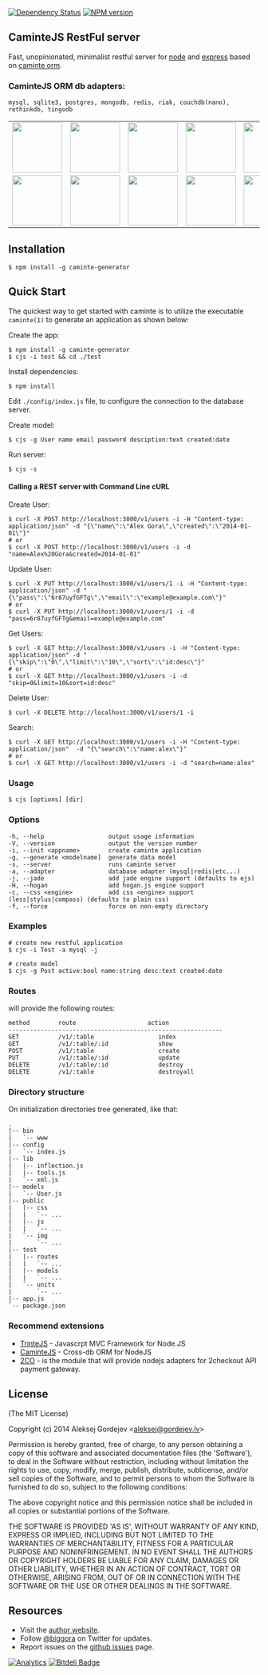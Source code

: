 [![Dependency Status](https://gemnasium.com/biggora/caminte-generator.png)](https://gemnasium.com/biggora/caminte-generator)
[![NPM version](https://badge.fury.io/js/caminte-generator.png)](http://badge.fury.io/js/caminte-generator)
## CaminteJS RestFul server

  Fast, unopinionated, minimalist restful server for [node](http://nodejs.org/) and [express](http://expressjs.com/) based on [caminte orm](http://www.camintejs.com/).

### CaminteJS ORM db adapters:
    mysql, sqlite3, postgres, mongodb, redis, riak, couchdb(nano), rethinkdb, tingodb

<table>
    <tr>
      <td><img width="100" src="https://github.com/biggora/caminte/raw/master/media/memory.png"/></td>
      <td><img width="100" src="https://github.com/biggora/caminte/raw/master/media/mongodb.png"/></td>
      <td><img width="100" src="https://github.com/biggora/caminte/raw/master/media/mysql.png"/></td>
      <td><img width="100" src="https://github.com/biggora/caminte/raw/master/media/postgresql.png"/></td>
      <td><img width="100" src="https://github.com/biggora/caminte/raw/master/media/sqlite.png"/></td>
      <td><img width="100" src="https://github.com/biggora/caminte/raw/master/media/mariadb.png"/></td>
      <td><img width="100" src="https://github.com/biggora/caminte/raw/master/media/firebird.png"/></td>   
    </tr>
    <tr>
      <td><img width="100" src="https://github.com/biggora/caminte/raw/master/media/couchdb.png"/></td>
      <td><img width="100" src="https://github.com/biggora/caminte/raw/master/media/rethinkdb.png"/></td>
      <td><img width="100" src="https://github.com/biggora/caminte/raw/master/media/redis.png"/></td> 
      <td><img width="100" src="https://github.com/biggora/caminte/raw/master/media/tingodb.png"/></td>      
      <td><img width="100" src="https://github.com/biggora/caminte/raw/master/media/neo4j.png"/></td> 
      <td><img width="100" src="https://github.com/biggora/caminte/raw/master/media/arangodb.png"/></td>
      <td><img width="100" src="https://github.com/biggora/caminte/raw/master/media/cassandra.png"/></td>
    </tr>
</table>

## Installation

    $ npm install -g caminte-generator

## Quick Start

 The quickest way to get started with caminte is to utilize the executable `caminte(1)` to generate an application as shown below:

 Create the app:

    $ npm install -g caminte-generator
    $ cjs -i test && cd ./test

 Install dependencies:

    $ npm install

 Edit `./config/index.js` file, to configure the connection to the database server.

 Create model:

    $ cjs -g User name email password desciption:text created:date

 Run server:

    $ cjs -s

#### Calling a REST server with Command Line cURL

 Create User:

    $ curl -X POST http://localhost:3000/v1/users -i -H "Content-type: application/json" -d "{\"name\":\"Alex Gora\",\"created\":\"2014-01-01\"}"
    # or
    $ curl -X POST http://localhost:3000/v1/users -i -d "name=Alex%20Gora&created=2014-01-01"
 
 Update User:
 
    $ curl -X PUT http://localhost:3000/v1/users/1 -i -H "Content-type: application/json" -d "{\"pass\":\"6r87uyfGFTg\",\"email\":\"example@example.com\"}"
    # or
    $ curl -X PUT http://localhost:3000/v1/users/1 -i -d "pass=6r87uyfGFTg&email=example@example.com"

 Get Users:

    $ curl -X GET http://localhost:3000/v1/users -i -H "Content-type: application/json" -d "{\"skip\":\"0\",\"limit\":\"10\",\"sort\":\"id:desc\"}" 
    # or
    $ curl -X GET http://localhost:3000/v1/users -i -d "skip=0&limit=10&sort=id:desc" 

 Delete User:

    $ curl -X DELETE http://localhost:3000/v1/users/1 -i

 Search:
    
    $ curl -X GET http://localhost:3000/v1/users -i -H "Content-type: application/json"  -d "{\"search\":\"name:alex\"}"
    # or
    $ curl -X GET http://localhost:3000/v1/users -i -d "search=name:alex" 

### Usage

    $ cjs [options] [dir]

### Options

    -h, --help                  output usage information
    -V, --version               output the version number
    -i, --init <appname>        create caminte application
    -g, --generate <modelname]  generate data model
    -s, --server                runs caminte server
    -a, --adapter               database adapter (mysql|redis|etc...)
    -j, --jade                  add jade engine support (defaults to ejs)
    -H, --hogan                 add hogan.js engine support
    -c, --css <engine>          add css <engine> support (less|stylus|compass) (defaults to plain css)
    -f, --force                 force on non-empty directory

### Examples

    # create new restful application
    $ cjs -i Test -a mysql -j

    # create model
    $ cjs -g Post active:bool name:string desc:text created:date

### Routes

will provide the following routes:

    method        route                    action 
    ------------------------------------------------------------
    GET           /v1/:table                  index      
    GET           /v1/:table/:id              show       
    POST          /v1/:table                  create    
    PUT           /v1/:table/:id              update      
    DELETE        /v1/:table/:id              destroy    
    DELETE        /v1/:table                  destroyall  

### Directory structure

On initialization directories tree generated, like that:

    .
    |-- bin
    |   `-- www
    |-- config
    |   `-- index.js
    |-- lib
    |   |-- inflection.js
    |   |-- tools.js
    |   `-- xml.js
    |-- models
    |   `-- User.js
    |-- public
    |   |-- css
    |   |   `-- ...
    |   |-- js
    |   |   `-- ...
    |   `-- img
    |       `-- ...
    |-- test
    |   |-- routes
    |   |   `-- ...
    |   |-- models
    |   |   `-- ...
    |   `-- units
    |       `-- ...
    |-- app.js
    `-- package.json



### Recommend extensions

- [TrinteJS](http://www.trintejs.com/) - Javascrpt MVC Framework for Node.JS
- [CaminteJS](http://www.camintejs.com/) - Cross-db ORM for NodeJS
- [2CO](https://github.com/biggora/2co) - is the module that will provide nodejs adapters for 2checkout API payment gateway.

## License

(The MIT License)
 
Copyright (c) 2014 Aleksej Gordejev &lt;aleksej@gordejev.lv&gt;

Permission is hereby granted, free of charge, to any person obtaining
a copy of this software and associated documentation files (the
'Software'), to deal in the Software without restriction, including
without limitation the rights to use, copy, modify, merge, publish,
distribute, sublicense, and/or sell copies of the Software, and to
permit persons to whom the Software is furnished to do so, subject to
the following conditions:

The above copyright notice and this permission notice shall be
included in all copies or substantial portions of the Software.

THE SOFTWARE IS PROVIDED 'AS IS', WITHOUT WARRANTY OF ANY KIND,
EXPRESS OR IMPLIED, INCLUDING BUT NOT LIMITED TO THE WARRANTIES OF
MERCHANTABILITY, FITNESS FOR A PARTICULAR PURPOSE AND NONINFRINGEMENT.
IN NO EVENT SHALL THE AUTHORS OR COPYRIGHT HOLDERS BE LIABLE FOR ANY
CLAIM, DAMAGES OR OTHER LIABILITY, WHETHER IN AN ACTION OF CONTRACT,
TORT OR OTHERWISE, ARISING FROM, OUT OF OR IN CONNECTION WITH THE
SOFTWARE OR THE USE OR OTHER DEALINGS IN THE SOFTWARE.

## Resources

- Visit the [author website](http://www.gordejev.lv).
- Follow [@biggora](https://twitter.com/#!/biggora) on Twitter for updates.
- Report issues on the [github issues](https://github.com/biggora/caminte-generator/issues) page.

[![Analytics](https://ga-beacon.appspot.com/UA-22788134-5/caminte-generator/readme)](https://github.com/igrigorik/ga-beacon) [![Bitdeli Badge](https://d2weczhvl823v0.cloudfront.net/biggora/caminte-generator/trend.png)](https://bitdeli.com/free "Bitdeli Badge")